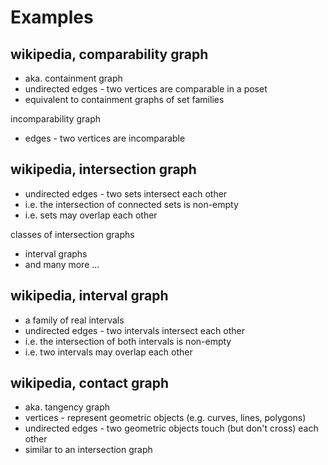 
<!-- ======================================================================= -->
# Examples

<!-- ======================================================================= -->
## wikipedia, comparability graph

* aka. containment graph
* undirected edges - two vertices are comparable in a poset
* equivalent to containment graphs of set families

incomparability graph

* edges - two vertices are incomparable

<!-- ======================================================================= -->
## wikipedia, intersection graph

* undirected edges - two sets intersect each other
* i.e. the intersection of connected sets is non-empty
* i.e. sets may overlap each other

classes of intersection graphs

* interval graphs
* and many more ...

<!-- ======================================================================= -->
## wikipedia, interval graph

* a family of real intervals
* undirected edges - two intervals intersect each other
* i.e. the intersection of both intervals is non-empty
* i.e. two intervals may overlap each other

<!-- ======================================================================= -->
## wikipedia, contact graph

* aka. tangency graph
* vertices - represent geometric objects (e.g. curves, lines, polygons)
* undirected edges - two geometric objects touch (but don't cross) each other
* similar to an intersection graph
